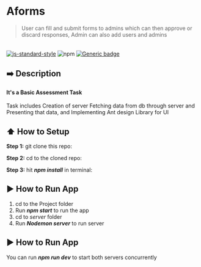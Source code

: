 # Aforms
> User can fill and submit forms to admins which can then approve or discard responses, Admin can also add users and admins 
######
[![js-standard-style](https://img.shields.io/badge/code%20style-standard-brightgreen.svg?style=flat)](http://standardjs.com/)
![npm](https://img.shields.io/npm/v/npm)
[![Generic badge](https://img.shields.io/badge/Frontend-React-SkyBlue.svg)](https://shields.io/)

## :arrow_right: Description
#### It's a Basic Assessment Task
Task includes Creation of server Fetching data from db through server and Presenting that data, and Implementing Ant design Library for UI




## :arrow_up: How to Setup
**Step 1:** git clone this repo:

**Step 2:** cd to the cloned repo:

**Step 3:**  hit _**npm install**_ in terminal:



## :arrow_forward: How to Run App
1. cd to the Project folder
2. Run _**npm start**_ to run the app
3. cd to _server_ folder
4. Run _**Nodemon server**_ to run server


## :arrow_forward: How to Run App
You can run _**npm run dev**_ to start both servers concurrently


